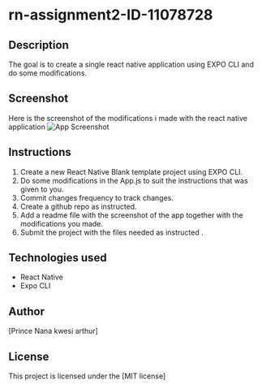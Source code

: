 # rn-assignment2-ID-11078728
## Description
The goal is to create a single react native application using EXPO CLI and do some modifications.

## Screenshot
Here is the screenshot of the modifications i made with the react native application
![App Screenshot]()

## Instructions
1. Create a new React Native Blank template project using EXPO CLI.
2. Do some modifications in the App.js to suit the instructions that was given to you.
3. Commit changes frequency to track changes.
4. Create a github repo as instructed.
5. Add a readme file with the screenshot of the app together with the modifications you made.
6. Submit the project with the files needed as instructed .

## Technologies used 
- React Native 
- Expo CLI

## Author
[Prince Nana kwesi arthur]

## License
This project is licensed under the [MIT license] 